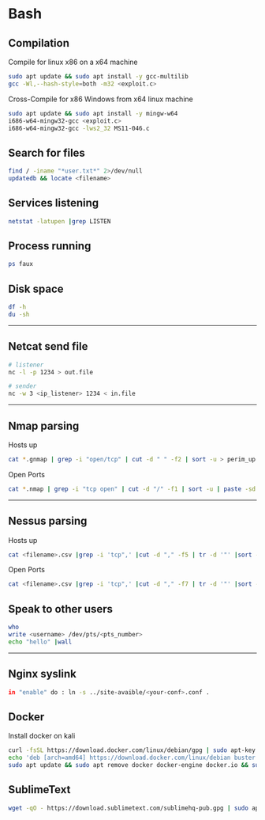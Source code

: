 # Bash

## Compilation

Compile for linux x86 on a x64 machine

```bash
sudo apt update && sudo apt install -y gcc-multilib 
gcc -Wl,--hash-style=both -m32 <exploit.c>
```

Cross-Compile for x86 Windows from x64 linux machine

```bash
sudo apt update && sudo apt install -y mingw-w64
i686-w64-mingw32-gcc <exploit.c>
i686-w64-mingw32-gcc -lws2_32 MS11-046.c
```


## Search for files

```bash
find / -iname "*user.txt*" 2>/dev/null
updatedb && locate <filename>
```

## Services listening

```bash
netstat -latupen |grep LISTEN
```

## Process running

```bash
ps faux
```

## Disk space

```bash
df -h
du -sh
```

---

## Netcat send file

```bash
# listener
nc -l -p 1234 > out.file

# sender
nc -w 3 <ip_listener> 1234 < in.file
```

---

## Nmap parsing

Hosts up

```bash
cat *.gnmap | grep -i "open/tcp" | cut -d " " -f2 | sort -u > perim_up.txt
```

Open Ports

```bash
cat *.nmap | grep -i "tcp open" | cut -d "/" -f1 | sort -u | paste -sd ';'
```

---

## Nessus parsing

Hosts up

```bash
cat <filename>.csv |grep -i 'tcp",' |cut -d "," -f5 | tr -d '"' |sort -u > perim_up_nessus.txt
```

Open Ports

```bash
cat <filename>.csv |grep -i 'tcp",' |cut -d "," -f7 | tr -d '"' |sort -u | sed -r '/^\s*$/d' | tr "\n" ",  " | rev | cut -c2- |rev | sed 's/, */, /g'
```

## Speak to other users

```bash
who
write <username> /dev/pts/<pts_number>
echo "hello" |wall
```

---

## Nginx syslink

```bash
in "enable" do : ln -s ../site-avaible/<your-conf>.conf .
```

## Docker

Install docker on kali
```sh
curl -fsSL https://download.docker.com/linux/debian/gpg | sudo apt-key add -
echo 'deb [arch=amd64] https://download.docker.com/linux/debian buster stable' | sudo tee /etc/apt/sources.list.d/docker.list
sudo apt update && sudo apt remove docker docker-engine docker.io && sudo apt install docker-ce -y
```

## SublimeText 

```sh
wget -qO - https://download.sublimetext.com/sublimehq-pub.gpg | sudo apt-key add - && sudo apt-get install apt-transport-https && echo "deb https://download.sublimetext.com/ apt/stable/" | sudo tee /etc/apt/sources.list.d/sublime-text.list && sudo apt-get update && sudo apt-get install sublime-text
```
